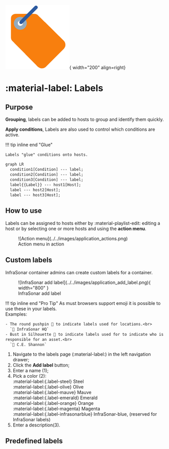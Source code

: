![Label](../../images/application_label.png){ width="200" align=right}

# :material-label: Labels


## Purpose

**Grouping**, labels can be added to hosts to group and identify them quickly.

**Apply conditions**, Labels are also used to control which conditions are active.

!!! tip inline end "Glue"

    Labels "glue" conditions onto hosts.

``` mermaid
graph LR
  condition1[Condition] --- label; 
  condition2[Condition] --- label; 
  condition3[Condition] --- label; 
  label{{Label}} --- host1[Host];
  label --- host2[Host];
  label --- host3[Host];
```

## How to use

Labels can be assigned to hosts either by :material-playlist-edit: editing a host or by selecting one or more hosts and using the **action menu**.

<figure markdown>
  ![Action menu](../../images/application_actions.png)
  <figcaption>Action menu in action</figcaption>
</figure>


## Custom labels

InfraSonar container admins can create custom labels for a container.

<figure markdown>
  ![InfraSonar add label](../../images/application_add_label.png){ width="800" }
  <figcaption>InfraSonar add label</figcaption>
</figure>


!!! tip inline end "Pro Tip"
    As must browsers support emoji it is possible to use these in your labels.<br>
    Examples:

    - The round pushpin 📍 to indicate labels used for locations.<br>
      `📍 InfraSonar HQ`
    - Bust in Silhouette 👤 to indicate labels used for to indicate who is responsible for an asset.<br>
      `👤 C.E. Shannon`

1. Navigate to the labels page (:material-label:) in the left navigation drawer;
2. Click the **Add label** button;
3. Enter a name (1);
4. Pick a color (2): <br>
   :material-label:{.label-steel} Steel <br>
   :material-label:{.label-olive} Olive <br>
   :material-label:{.label-mauve} Mauve <br>
   :material-label:{.label-emerald} Emerald <br>
   :material-label:{.label-orange} Orange <br>
   :material-label:{.label-magenta} Magenta <br>
   :material-label:{.label-infrasonarblue} InfraSonar-blue, (reserved for InfraSonar labels)
5. Enter a description(3).

## Predefined labels



